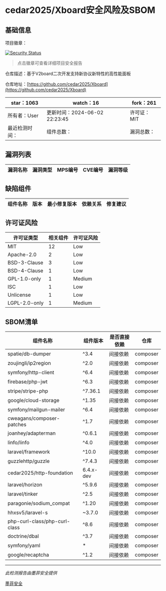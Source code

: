 # cedar2025/Xboard安全风险及SBOM

## 基础信息

项目徽章：

[![Security Status](https://www.murphysec.com/platform3/v31/badge/1797351495368646656.svg)](https://www.murphysec.com/console/report/1731748267798519808/1797351495368646656)

> 点击徽章可查看详细项目安全报告

仓库描述：基于V2board二次开发支持新协议新特性的高性能面板

仓库地址：[https://github.com/cedar2025/Xboard](https://github.com/cedar2025/Xboard)

| star：1063 | watch：16 | fork：261 |
| ----------- | -------------- | ------------ |
| 所有者：User | 更新时间：2024-06-02 22:23:45 | 许可证：MIT |
| 最近检测时间： | 组件总数： | 漏洞总数： |




## 漏洞列表

| 漏洞名称 | 漏洞类型 | MPS编号 | CVE编号 | 漏洞等级 |
| ------- | ------ | ------- | ------ | ----- |





## 缺陷组件

| 组件名称 | 版本 | 最小修复版本 | 依赖关系 | 修复建议 |
| -------- | ---- | ------------ | -------- | -------- |





## 许可证风险

| 许可证类型 | 相关组件 | 许可证风险 |
| ---------- | -------- | ---------- |
|MIT|12|Low|
|Apache-2.0|2|Low|
|BSD-3-Clause|3|Low|
|BSD-4-Clause|1|Low|
|GPL-1.0-only|1|Medium|
|ISC|1|Low|
|Unlicense|1|Low|
|LGPL-2.0-only|1|Medium|




## SBOM清单

| 组件名称 | 组件版本 | 是否直接依赖 | 仓库 |
| -------- | -------- | ------------ | ---- |
|spatie/db-dumper|^3.4|间接依赖|composer|
|zoujingli/ip2region|^2.0|间接依赖|composer|
|symfony/http-client|^6.4|间接依赖|composer|
|firebase/php-jwt|^6.3|间接依赖|composer|
|stripe/stripe-php|^7.36.1|间接依赖|composer|
|google/cloud-storage|^1.35|间接依赖|composer|
|symfony/mailgun-mailer|^6.4|间接依赖|composer|
|cweagans/composer-patches|^1.7|间接依赖|composer|
|joanhey/adapterman|^0.6.1|间接依赖|composer|
|linfo/linfo|^4.0|间接依赖|composer|
|laravel/framework|^10.0|间接依赖|composer|
|guzzlehttp/guzzle|^7.4.3|间接依赖|composer|
|cedar2025/http-foundation|6.4.x-dev|间接依赖|composer|
|laravel/horizon|^5.9.6|间接依赖|composer|
|laravel/tinker|^2.5|间接依赖|composer|
|paragonie/sodium_compat|^1.20|间接依赖|composer|
|hhxsv5/laravel-s|~3.7.0|间接依赖|composer|
|php-curl-class/php-curl-class|^8.6|间接依赖|composer|
|doctrine/dbal|^3.7|间接依赖|composer|
|symfony/yaml|*|间接依赖|composer|
|google/recaptcha|^1.2|间接依赖|composer|


------

*此检测报告由墨菲安全提供*

[墨菲安全](www.murphysec.com)